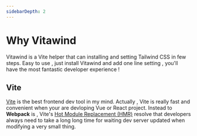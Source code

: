 ```yaml
---
sidebarDepth: 2
---
```


<Vitawind />

# Why Vitawind

Vitawind is a Vite helper that can installing and setting Tailwind CSS in few steps. Easy to use , just install Vitawind and add one line setting , you'll have the most fantastic developer experience !

## Vite

[Vite](https://vitejs.dev/) is the best frontend dev tool in my mind. Actually , Vite is really fast and convenient when your are devloping Vue or React project. Instead to **Webpack** is , Vite's [Hot Module Replacement (HMR)](https://vitejs.dev/guide/features.html#hot-module-replacement) resolve that developers always need to take a long long time for waiting dev server updated when modifying a very small thing.
